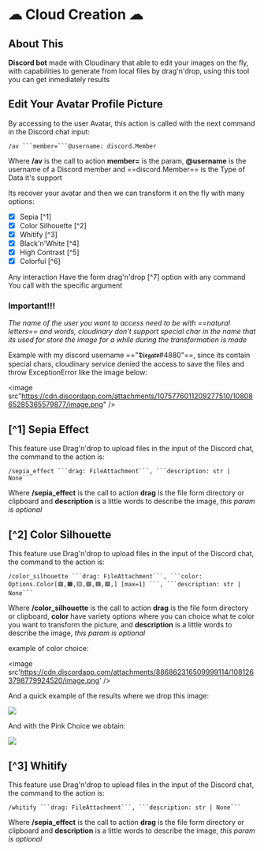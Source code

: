 # ☁ Cloud Creation ☁

## About This

**Discord bot** made with Cloudinary that able to edit your images on the fly, with capabilities to generate from local files by drag'n'drop, using this tool you can get inmediately results

## Edit Your Avatar Profile Picture

By accessing to the user Avatar, this action is called with the next command in the Discord chat input:

````
/av ```member=```@username: discord.Member
````

Where **/av** is the call to action **member=** is the param, **@username** is the username of a Discord member and ==discord.Member== is the Type of Data it's support

Its recover your avatar and then we can transform it on the fly with many options:

- [x] Sepia [^1]
- [x] Color Silhouette [^2]
- [x] Whitify [^3]
- [x] Black'n'White [^4]
- [x] High Contrast [^5]
- [x] Colorful [^6]

Any interaction Have the form drag'n'drop [^7] option with any command You call with the specific argument

### Important!!!

_The name of the user you want to access need to be with ==natural letters== and words, cloudinary don't support special char in the name that its used for store the image for a while during the transformation is made_

Example with my discord username =="𝕯𝖎𝖊𝖌𝖆𝖙𝖔#4880"==, since its contain special chars, cloudinary service denied the access to save the files and throw ExceptionError like the image below:

<image src"https://cdn.discordapp.com/attachments/1075776011209277510/1080865285365579877/image.png" />

## [^1] Sepia Effect

This feature use Drag'n'drop to upload files in the input of the Discord chat, the command to the action is:

````
/sepia_effect ```drag: FileAttachment```, ```description: str | None```
````

Where **/sepia_effect** is the call to action **drag** is the file form directory or clipboard and **description** is a little words to describe the image, _this param is optional_

## [^2] Color Silhouette

This feature use Drag'n'drop to upload files in the input of the Discord chat, the command to the action is:

````
/color_silhouette ```drag: FileAttachment```, ```color: Options.Color[🟥,🟧,🟨,🟩,🟦,🟪,] [max=1] ```, ```description: str | None```
````

Where **/color_silhouette** is the call to action **drag** is the file form directory or clipboard, **color** have variety options where you can choice what te color you want to transform the picture, and **description** is a little words to describe the image, _this param is optional_

example of color choice:

<image src'https://cdn.discordapp.com/attachments/886862316509999114/1081263798779924520/image.png' />

And a quick example of the results where we drop this image:

<image src='https://res.cloudinary.com/diegato/image/upload/v1/Bot/9dc35c25870a23b2020446d5ef76c94b.png.png'>

And with the Pink Choice we obtain:

<image src='https://res.cloudinary.com/diegato/image/upload/e_blackwhite:50/co_rgb:D867B4,e_colorize:50/e_brightness:30/v1/Bot/9dc35c25870a23b2020446d5ef76c94b.png.png'>

## [^3] Whitify

This feature use Drag'n'drop to upload files in the input of the Discord chat, the command to the action is:

````
/whitify ```drag: FileAttachment```, ```description: str | None```
````

Where **/sepia_effect** is the call to action **drag** is the file form directory or clipboard and **description** is a little words to describe the image, _this param is optional_
